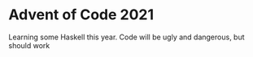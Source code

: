 # Advent of Code 2021

Learning some Haskell this year. Code will be ugly and dangerous, but should work
